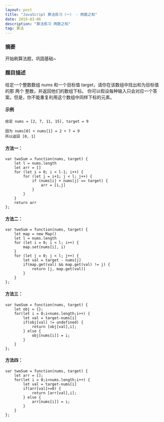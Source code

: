 ```yaml
---
layout: post
title: "JavaScript 算法练习（一） - 两数之和"
date: 2019-03-06
description: "算法练习 两数之和"
tag: 算法
---   
```


### 摘要

开始刷算法题，巩固基础~

### 题目描述

给定一个整数数组 nums 和一个目标值 target，请你在该数组中找出和为目标值的那 两个 整数，并返回他们的数组下标。
你可以假设每种输入只会对应一个答案。但是，你不能重复利用这个数组中同样下标的元素。

#### 示例

    给定 nums = [2, 7, 11, 15], target = 9
    
    因为 nums[0] + nums[1] = 2 + 7 = 9
    所以返回 [0, 1]

#### 方法一：

    var twoSum = function(nums, target) {
        let l = nums.length
        let arr = []
        for (let i = 0; i < l-1; i++) {
            for (let j = i+1; j < l; j++) {
                if (nums[i] + nums[j] == target) {
                    arr = [i,j]
                }
            }
        }
        return arr
    };
    
#### 方法二：
   
    var twoSum = function(nums, target) {
        let map = new Map()
        let l = nums.length
        for (let i = 0; i < l; i++) {
            map.set(nums[i], i)
        }
        for (let j = 0; j < l; j++) {
            let val = target - nums[j]
            if(map.get(val) && map.get(val) != j) {
                return [j, map.get(val)]
            }
        }
    };

#### 方法三：
    var twoSum = function(nums, target) {
        let obj = {};
        for(let i = 0;i<nums.length;i++) {
            let val = target-nums[i]
            if(obj[val] != undefined) {
                return [obj[val],i];
            } else {
                obj[nums[i]] = i;
            }
        }
    };
    
#### 方法四：

    var twoSum = function(nums, target) {
        let arr = [];
        for(let i = 0;i<nums.length;i++) {
            let val = target-nums[i]
            if(arr[val]>=0) {
                return [arr[val],i];
            } else {
                arr[nums[i]] = i;
            }
        }
    };
 